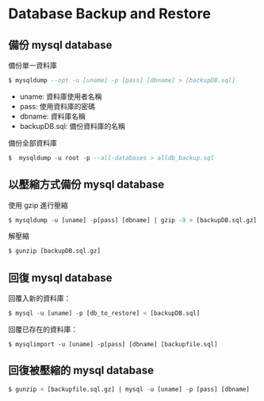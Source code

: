 # Database Backup and Restore

## 備份 mysql database

備份單一資料庫

```Sql
$ mysqldump --opt -u [uname] -p [pass] [dbname] > [backupDB.sql]
```
* uname: 資料庫使用者名稱
* pass: 使用資料庫的密碼
* dbname: 資料庫名稱
* backupDB.sql: 備份資料庫的名稱

備份全部資料庫

```Sql
$  mysqldump -u root -p --all-databases > alldb_backup.sql
```

## 以壓縮方式備份 mysql database

使用 gzip 進行壓縮

```Sql
$ mysqldump -u [uname] -p[pass] [dbname] | gzip -9 > [backupDB.sql.gz]
```

解壓縮

```Sql
$ gunzip [backupDB.sql.gz]
```

## 回復 mysql database

回覆入新的資料庫：

```Sql
$ mysql -u [uname] -p [db_to_restore] < [backupDB.sql]
```

回覆已存在的資料庫：

```
$ mysqlimport -u [uname] -p[pass] [dbname] [backupfile.sql]
```

## 回復被壓縮的 mysql database

```Sql
$ gunzip < [backupfile.sql.gz] | mysql -u [uname] -p [pass] [dbname]
```






